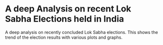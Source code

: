 # A deep Analysis on recent Lok Sabha Elections held in India
A deep analysis on recently concluded Lok Sabha elections. This shows the trend of the election results with various plots and graphs.
